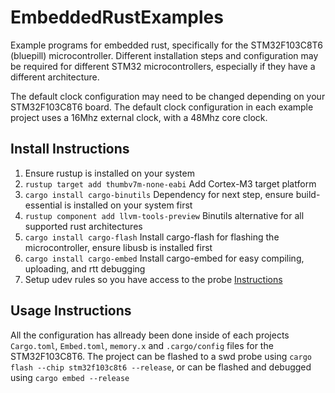 # EmbeddedRustExamples
Example programs for embedded rust, specifically for the STM32F103C8T6 (bluepill) microcontroller.
Different installation steps and configuration may be required for different STM32 microcontrollers, especially if they have a different architecture.

The default clock configuration may need to be changed depending on your STM32F103C8T6 board.
The default clock configuration in each example project uses a 16Mhz external clock, with a 48Mhz core clock.

## Install Instructions
1. Ensure rustup is installed on your system
2. `rustup target add thumbv7m-none-eabi` Add Cortex-M3 target platform
3. `cargo install cargo-binutils` Dependency for next step, ensure build-essential is installed on your system first
4. `rustup component add llvm-tools-preview` Binutils alternative for all supported rust architectures
5. `cargo install cargo-flash` Install cargo-flash for flashing the microcontroller, ensure libusb is installed first
6. `cargo install cargo-embed` Install cargo-embed for easy compiling, uploading, and rtt debugging
7. Setup udev rules so you have access to the probe [Instructions](https://probe.rs/docs/getting-started/probe-setup/)

## Usage Instructions
All the configuration has allready been done inside of each projects `Cargo.toml`, `Embed.toml`, `memory.x` and `.cargo/config` files for the STM32F103C8T6.
The project can be flashed to a swd probe using `cargo flash --chip stm32f103c8t6 --release`, or can be flashed and debugged using `cargo embed --release`
